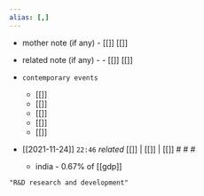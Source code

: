 ```yaml
---
alias: [,]
---
```

- mother note (if any)
		- [[]] [[]]
- related note (if any) -
		- [[]] [[]]
- `contemporary events`
	- [[]]
	- [[]]
	- [[]]
	- [[]]
	- [[]]

- [[2021-11-24]]  `22:46` _related_ [[]] | [[]] | [[]] # # #
	- india - 0.67% of [[gdp]]

```query
"R&D research and development"
```